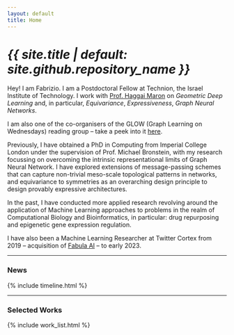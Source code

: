 ```yaml
---
layout: default
title: Home
---
```


# _{{ site.title | default: site.github.repository_name }}_

Hey! I am Fabrizio. I am a Postdoctoral Fellow at Technion, the Israel Institute of Technology. I work with [Prof. Haggai Maron](https://haggaim.github.io/) on _Geometric Deep Learning_ and, in particular, _Equivariance_, _Expressiveness_, _Graph Neural Networks_.

I am also one of the co-organisers of the GLOW (Graph Learning on Wednesdays) reading group – take a peek into it [here](https://sites.google.com/view/graph-learning-on-weds).

Previously, I have obtained a PhD in Computing from Imperial College London under the supervision of Prof. Michael Bronstein, with my research focussing on overcoming the intrinsic representational limits of Graph Neural Network. I have explored extensions of message-passing schemes that can capture non-trivial meso-scale topological patterns in networks, and equivariance to symmetries as an overarching design principle to design provably expressive architectures.

In the past, I have conducted more applied research revolving around the application of Machine Learning approaches to problems in the realm of Computational Biology and Bioinformatics, in particular: drug repurposing and epigenetic gene expression regulation.

I have also been a Machine Learning Researcher at Twitter Cortex from 2019 – acquisition of [Fabula AI](https://en.wikipedia.org/wiki/Fabula_AI) – to early 2023.

<hr>

### News

{% include timeline.html %}

<hr>

### Selected Works

{% include work_list.html %}
